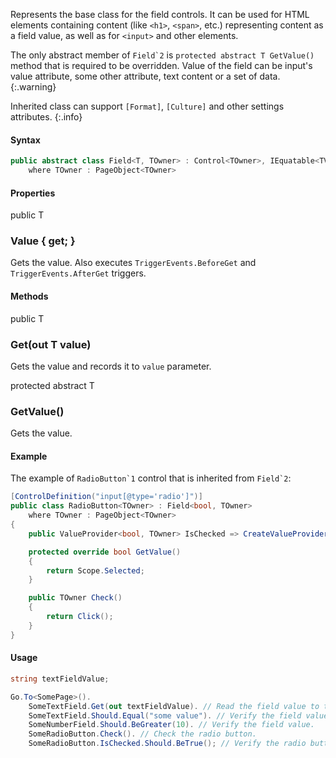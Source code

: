 Represents the base class for the field controls. It can be used for HTML elements containing content (like `<h1>`, `<span>`, etc.) representing content as a field value, as well as for `<input>` and other elements.

The only abstract member of ``Field`2`` is `protected abstract T GetValue()` method that is required to be overridden. Value of the field can be input's value attribute, some other attribute, text content or a set of data.
{:.warning}

Inherited class can support `[Format]`, `[Culture]` and other settings attributes.
{:.info}

#### Syntax

```cs
public abstract class Field<T, TOwner> : Control<TOwner>, IEquatable<TValue>, IObjectProvider<TValue, TOwner>, IConvertsValueToString<TValue>
    where TOwner : PageObject<TOwner>
```

#### Properties

<div class="member">
    <span class="head"><span class="keyword">public</span> <span class="type">T</span></span>
    <h3><span class="body">Value</span><span class="tail"> { <span class="keyword">get</span>; }</span></h3>
</div>

Gets the value. Also executes `TriggerEvents.BeforeGet` and `TriggerEvents.AfterGet` triggers.

#### Methods

<div class="member">
    <span class="head"><span class="keyword">public</span> <span class="type">T</span></span>
    <h3><span class="body">Get</span><span class="tail">(<span class="keyword">out</span> <span class="type">T</span> value)</span></h3>
</div>

Gets the value and records it to `value` parameter.

<div class="member">
    <span class="head"><span class="keyword">protected</span> <span class="keyword">abstract</span> <span class="type">T</span></span>
    <h3><span class="body">GetValue()</span></h3>
</div>

Gets the value.

#### Example

The example of ``RadioButton`1`` control that is inherited from ``Field`2``:

```cs
[ControlDefinition("input[@type='radio']")]
public class RadioButton<TOwner> : Field<bool, TOwner>
    where TOwner : PageObject<TOwner>
{
    public ValueProvider<bool, TOwner> IsChecked => CreateValueProvider("checked state", () => Value);

    protected override bool GetValue()
    {
        return Scope.Selected;
    }

    public TOwner Check()
    {
        return Click();
    }
}
```

#### Usage

```cs
string textFieldValue;

Go.To<SomePage>().
    SomeTextField.Get(out textFieldValue). // Read the field value to the variable.
    SomeTextField.Should.Equal("some value"). // Verify the field value.
    SomeNumberField.Should.BeGreater(10). // Verify the field value.
    SomeRadioButton.Check(). // Check the radio button.
    SomeRadioButton.IsChecked.Should.BeTrue(); // Verify the radio button is checked.
```